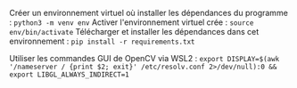Créer un environnement virtuel où installer les dépendances du programme : ```python3 -m venv env```
Activer l'environnement virtuel crée : ```source env/bin/activate```
Télécharger et installer les dépendances dans cet environnement : ```pip install -r requirements.txt```

Utiliser les commandes GUI de OpenCV via WSL2 : ```export DISPLAY=$(awk '/nameserver / {print $2; exit}' /etc/resolv.conf 2>/dev/null):0 && export LIBGL_ALWAYS_INDIRECT=1```